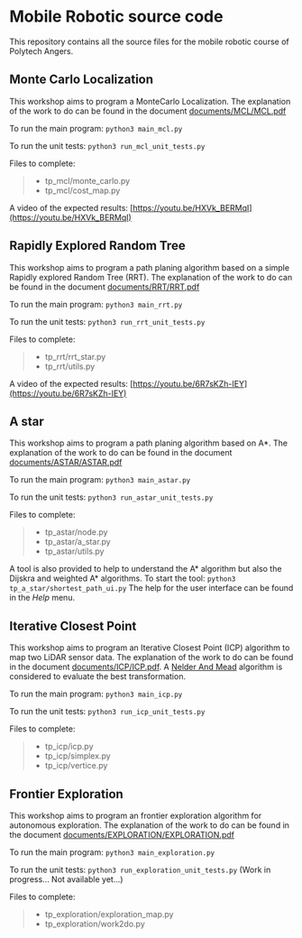 # Mobile Robotic source code
This repository contains all the source files for the mobile robotic course of Polytech Angers.

## Monte Carlo Localization

This workshop aims to program a MonteCarlo Localization. The explanation of the work to do can be found in the document [documents/MCL/MCL.pdf](https://gitlab.u-angers.fr/cours/mobile_robotic_student/-/raw/master/documents/MCL/MCL.pdf)

To run the main program: `python3 main_mcl.py`

To run the unit tests: `python3 run_mcl_unit_tests.py`

Files to complete:
> - tp\_mcl/monte\_carlo.py
> - tp\_mcl/cost\_map.py

A video of the expected results: [https://youtu.be/HXVk_BERMqI](https://youtu.be/HXVk_BERMqI)


## Rapidly Explored Random Tree

This workshop aims to program a path planing algorithm based on a simple Rapidly explored Random Tree (RRT). The explanation of the work to do can be found in the document [documents/RRT/RRT.pdf](https://gitlab.u-angers.fr/cours/mobile_robotic_student/-/raw/master/documents/RRT/RRT.pdf)

To run the main program: `python3 main_rrt.py`

To run the unit tests: `python3 run_rrt_unit_tests.py`

Files to complete:
> - tp\_rrt/rrt\_star.py
> - tp\_rrt/utils.py
> 
A video of the expected results: [https://youtu.be/6R7sKZh-IEY](https://youtu.be/6R7sKZh-IEY)

## A star

This workshop aims to program a path planing algorithm based on A\*. The explanation of the work to do can be found in the document [documents/ASTAR/ASTAR.pdf](https://gitlab.u-angers.fr/cours/mobile_robotic_student/-/raw/master/documents/ASTAR/ASTAR.pdf)

To run the main program: `python3 main_astar.py`

To run the unit tests: `python3 run_astar_unit_tests.py`

Files to complete:
> - tp\_astar/node.py
> - tp\_astar/a\_star.py
> - tp\_astar/utils.py

A tool is also provided to help to understand the A\* algorithm but also the Dijskra and weighted A\* algorithms. To start the tool: `python3 tp_a_star/shortest_path_ui.py`
The help for the user interface can be found in the _Help_ menu.

## Iterative Closest Point

This workshop aims to program an Iterative Closest Point (ICP) algorithm to map two LiDAR sensor data. The explanation of the work to do can be found in the document [documents/ICP/ICP.pdf](https://gitlab.u-angers.fr/cours/mobile_robotic_student/-/raw/master/documents/ICP/ICP.pdf). A [Nelder And Mead](https://en.wikipedia.org/wiki/Nelder%E2%80%93Mead_method) algorithm is considered to evaluate the best transformation.

To run the main program: `python3 main_icp.py`

To run the unit tests: `python3 run_icp_unit_tests.py`

Files to complete:
> - tp\_icp/icp.py
> - tp\_icp/simplex.py
> - tp\_icp/vertice.py

## Frontier Exploration

This workshop aims to program an frontier exploration algorithm for autonomous exploration. The explanation of the work to do can be found in the document [documents/EXPLORATION/EXPLORATION.pdf](https://gitlab.u-angers.fr/cours/mobile_robotic_student/-/raw/master/documents/EXPLORATION/EXPLORATION.pdf)

To run the main program: `python3 main_exploration.py`

To run the unit tests: `python3 run_exploration_unit_tests.py` (Work in progress... Not available yet...)

Files to complete:
> - tp\_exploration/exploration\_map.py
> - tp\_exploration/work2do.py
